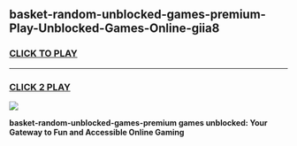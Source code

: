 
## basket-random-unblocked-games-premium-Play-Unblocked-Games-Online-giia8
<h3>
<a href="https://premium76.site?title=basket-random-unblocked-games-premium&ref=24A">CLICK TO PLAY</a></h3>
<hr>

<h3>
<a href="https://premium76.site?title=basket-random-unblocked-games-premium&ref=24A">CLICK 2 PLAY</a>
  
</h3>

<a href="https://premium76.site?title=basket-random-unblocked-games-premium&ref=24A"><img src="https://clearcache.store/games.png"></a>


**basket-random-unblocked-games-premium games unblocked: Your Gateway to Fun and Accessible Online Gaming**

